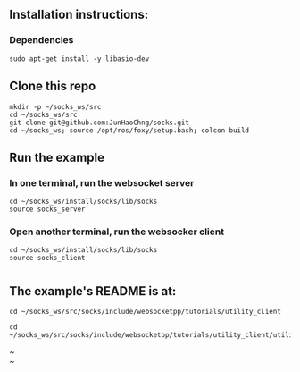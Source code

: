 ## Installation instructions:

### Dependencies
```
sudo apt-get install -y libasio-dev
```

## Clone this repo
```
mkdir -p ~/socks_ws/src
cd ~/socks_ws/src
git clone git@github.com:JunHaoChng/socks.git
cd ~/socks_ws; source /opt/ros/foxy/setup.bash; colcon build
```
## Run the example

### In one terminal, run the websocket server
```
cd ~/socks_ws/install/socks/lib/socks
source socks_server
```
### Open another terminal, run the websocker client
```
cd ~/socks_ws/install/socks/lib/socks
source socks_client
```
#
## The example's README is at:
```
cd ~/socks_ws/src/socks/include/websocketpp/tutorials/utility_client 
```
```
cd ~/socks_ws/src/socks/include/websocketpp/tutorials/utility_client/utility_server
```                               
~                                                                                                                
~                                                                           
